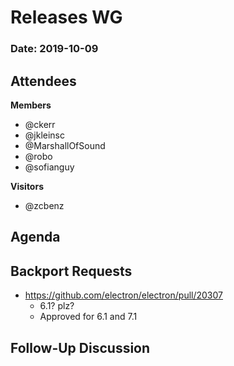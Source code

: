 # Releases WG

### Date: 2019-10-09

## Attendees

**Members**
*   @ckerr
*   @jkleinsc
*   @MarshallOfSound
*   @robo
*   @sofianguy

**Visitors**
*   @zcbenz

## Agenda

## Backport Requests

* https://github.com/electron/electron/pull/20307
    * 6.1? plz?
    * Approved for 6.1 and 7.1

## Follow-Up Discussion